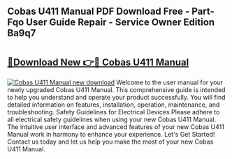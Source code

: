 ## Cobas U411 Manual PDF Download Free - Part-Fqo User Guide Repair - Service Owner Edition Ba9q7

# <h2><a href="http://bc82691.oget.top/?id=Cobas+U411+Manual">🔗Download New 👉🔴 Cobas U411 Manual</a></h2>

[![Cobas U411 Manual new download](https://i.imgur.com/5g1atiW.png)](http://bc82691.oget.top/?id=Cobas+U411+Manual)
Welcome to the user manual for your newly upgraded Cobas U411 Manual. This comprehensive guide is intended to help you understand and operate your product successfully. You will find detailed information on features, installation, operation, maintenance, and troubleshooting. Safety Guidelines for Electrical Devices Please adhere to all electrical safety guidelines when using your new Cobas U411 Manual. The intuitive user interface and advanced features of your new Cobas U411 Manual work in harmony to enhance your experience. Let's Get Started! Contact us today and let us help you make the most of your new Cobas U411 Manual.
